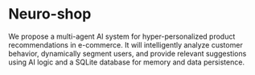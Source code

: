 # Neuro-shop
We propose a multi-agent AI system for hyper-personalized product recommendations in e-commerce. It will intelligently analyze customer behavior, dynamically segment users, and provide relevant suggestions using AI logic and a SQLite database for memory and data persistence.
